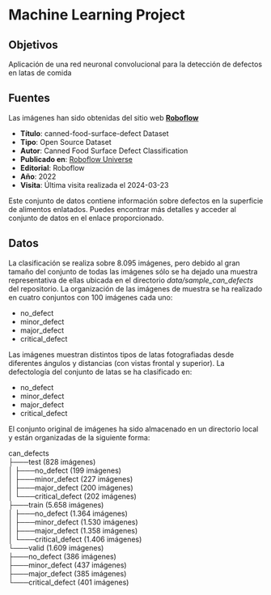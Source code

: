 # Machine Learning Project

## Objetivos
Aplicación de una red neuronal convolucional para la detección de defectos en latas de comida

## Fuentes
Las imágenes han sido obtenidas del sitio web [**Roboflow**](https://roboflow.com/)
- **Título**: canned-food-surface-defect Dataset
- **Tipo**: Open Source Dataset
- **Autor**: Canned Food Surface Defect Classification
- **Publicado en**: [Roboflow Universe](https://universe.roboflow.com/canned-food-surface-defect-classification/canned-food-surface-defect)
- **Editorial**: Roboflow
- **Año**: 2022
- **Visita**: Última visita realizada el 2024-03-23

Este conjunto de datos contiene información sobre defectos en la superficie de alimentos enlatados. Puedes encontrar más detalles y acceder al conjunto de datos en el enlace proporcionado.

## Datos
La clasificación se realiza sobre 8.095 imágenes, pero debido al gran tamaño del conjunto de todas las imágenes sólo se ha dejado una muestra representativa de ellas ubicada en el directorio *data/sample_can_defects* del repositorio. La organización de las imágenes de muestra se ha realizado en cuatro conjuntos con 100 imágenes cada uno:
- no_defect
- minor_defect
- major_defect
- critical_defect

Las imágenes muestran distintos tipos de latas fotografiadas desde diferentes ángulos y distancias (con vistas frontal y superior). La defectología del conjunto de latas se ha clasificado en:
- no_defect
- minor_defect
- major_defect
- critical_defect 

El conjunto original de imágenes ha sido almacenado en un directorio local y están organizadas de la siguiente forma:

can_defects<br>
├───test (828 imágenes)<br>
│   ├───no_defect (199 imágenes)<br>
│   ├───minor_defect (227 imágenes)<br>
│   ├───major_defect (200 imágenes)<br>
│   └───critical_defect (202 imágenes)<br>
├───train (5.658 imágenes)<br>
│   ├───no_defect (1.364 imágenes)<br>
│   ├───minor_defect (1.530 imágenes)<br>
│   ├───major_defect (1.358 imágenes)<br>
│   └───critical_defect (1.406 imágenes)<br>
└───valid (1.609 imágenes)<br>
    ├───no_defect (386 imágenes)<br>
    ├───minor_defect (437 imágenes)<br>
    ├───major_defect (385 imágenes)<br>
    └───critical_defect (401 imágenes)<br>

